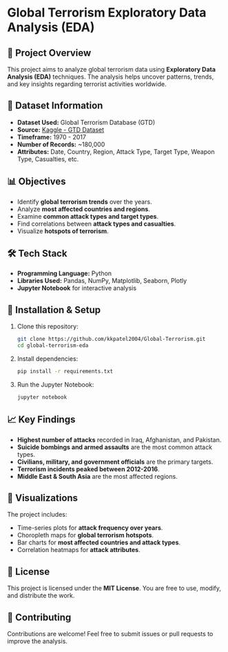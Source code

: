 # Global Terrorism Exploratory Data Analysis (EDA)

## 📌 Project Overview
This project aims to analyze global terrorism data using **Exploratory Data Analysis (EDA)** techniques. The analysis helps uncover patterns, trends, and key insights regarding terrorist activities worldwide.

## 📂 Dataset Information
- **Dataset Used:** Global Terrorism Database (GTD)
- **Source:** [Kaggle - GTD Dataset](https://www.kaggle.com/datasets/START-UMD/gtd)
- **Timeframe:** 1970 - 2017
- **Number of Records:** ~180,000
- **Attributes:** Date, Country, Region, Attack Type, Target Type, Weapon Type, Casualties, etc.

## 📊 Objectives
- Identify **global terrorism trends** over the years.
- Analyze **most affected countries and regions**.
- Examine **common attack types and target types**.
- Find correlations between **attack types and casualties**.
- Visualize **hotspots of terrorism**.

## 🛠 Tech Stack
- **Programming Language:** Python
- **Libraries Used:** Pandas, NumPy, Matplotlib, Seaborn, Plotly
- **Jupyter Notebook** for interactive analysis

## 🚀 Installation & Setup
1. Clone this repository:
   ```bash
   git clone https://github.com/kkpatel2004/Global-Terrorism.git
   cd global-terrorism-eda
   ```
2. Install dependencies:
   ```bash
   pip install -r requirements.txt
   ```
3. Run the Jupyter Notebook:
   ```bash
   jupyter notebook
   ```

## 📈 Key Findings
- **Highest number of attacks** recorded in Iraq, Afghanistan, and Pakistan.
- **Suicide bombings and armed assaults** are the most common attack types.
- **Civilians, military, and government officials** are the primary targets.
- **Terrorism incidents peaked between 2012-2016**.
- **Middle East & South Asia** are the most affected regions.

## 📌 Visualizations
The project includes:
- Time-series plots for **attack frequency over years**.
- Choropleth maps for **global terrorism hotspots**.
- Bar charts for **most affected countries and attack types**.
- Correlation heatmaps for **attack attributes**.

## 📜 License
This project is licensed under the **MIT License**. You are free to use, modify, and distribute the work.

## 🤝 Contributing
Contributions are welcome! Feel free to submit issues or pull requests to improve the analysis.

